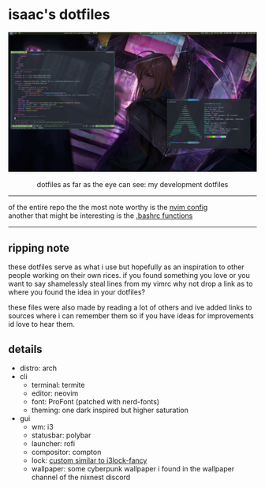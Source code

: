 # isaac's dotfiles

![isaac's dotfiles](https://github.com/isaacmorneau/dotfiles/raw/master/.screenshot.png)

<p align="center">
  dotfiles as far as the eye can see: my development dotfiles
</p>
<hr>

of the entire repo the the most note worthy is the [nvim config](https://github.com/isaacmorneau/dotfiles/blob/master/.config/nvim/init.vim)
<br/>
another that might be interesting is the [.bashrc functions](https://github.com/isaacmorneau/dotfiles/blob/master/.bashrc)

<hr>

## ripping note

these dotfiles serve as what i use but hopefully as an inspiration to other people working on their own rices. if you found something you love or you want to say shamelessly steal lines from my vimrc why not drop a link as to where you found the idea in your dotfiles?

these files were also made by reading a lot of others and ive added links to sources where i can remember them so if you have ideas for improvements id love to hear them.

## details

- distro: arch
- cli
  - terminal: termite
  - editor: neovim
  - font: ProFont (patched with nerd-fonts)
  - theming: one dark inspired but higher saturation
- gui
  - wm: i3
  - statusbar: polybar
  - launcher: rofi
  - compositor: compton
  - lock: [custom similar to i3lock-fancy](https://github.com/isaacmorneau/dotfiles/blob/master/.local/bin/lock)
  - wallpaper: some cyberpunk wallpaper i found in the wallpaper channel of the nixnest discord
